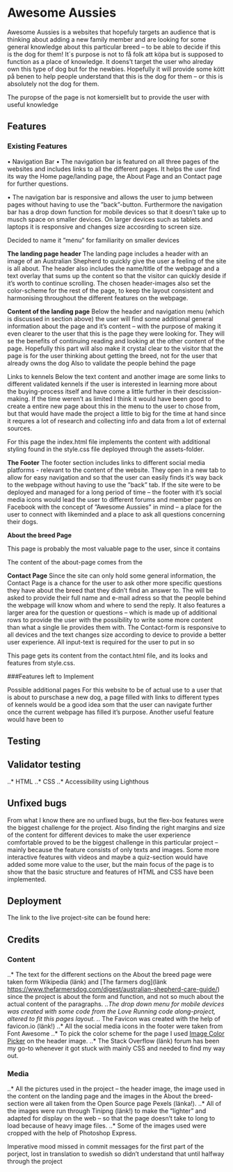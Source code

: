 # Awesome Aussies

Awesome Aussies is a websites that hopefuly targets an audience that is thinking about adding a new family member and are looking for some general knowledge about this particular breed – to be able to decide if this is the dog for them! It´s purpose is not to få folk att köpa but is supposed to function as a place of knowledge. It doens’t target the user who alreday own this type of dog but for the newbies. Hopefully it will provide some kött på benen to help people understand that this is the dog for them – or this is absolutely not the dog for them. 

The puropse of the page is not komersiellt but to provide the user with useful knowledge 

## Features
### Existing Features
•	Navigation Bar
•	The navigation bar is featured on all three pages of the websites and includes links to all the different pages. It helps the user find its way the Home page/landing page, the About Page and an Contact page for further questions. 

•	The navigation bar is responsive and allows the user to jump between pages without having to use the ”back”-button. Furthermore the navigation bar has a drop down function for mobile devices so that it doesn’t take up to musch space on smaller devices. On larger devices such as tablets and laptops it is responsive and changes size accosrding to screen size. 

Decided to name it ”menu” for familiarity on smaller devices


__The landing page header__
The landing page includes a header with an image of an Australian Shepherd to quickly give the user a feeling of the site is all about. The header also includes the name/title of the webpage and a text overlay that sums up the content so that the visitor can quickly deside if it’s worth to continue scrolling.
The chosen header-images also set the color-scheme for the rest of the page, to keep the layout consistent and harmonising throughout the different features on the webpage. 

__Content of the landing page__
Below the header and navigation menu (which is discussed in section above) the user will find some additional general information about the page and it’s content – with the purpose of making it even clearer to the user that this is the page they were looking for. They will se the benefits of continuing reading and looking at the other content of the page. Hopefully this part will also make it crystal clear to the visitor that the page is for the user thinking about getting the breed, not for the user that already owns the dog 
Also to validate the people behind the page 


Links to kennels 
Below the text content and another image are some links to different validated kennels if the user is interested in learning more about the buying-process itself and have come a little further in their descission-making. If the time weren’t as limited I think it would have been good to create a entire new page about this in the menu to the user to chose from, but that would have made the project a little to big for the time at hand since it requres a lot of research and collecting info and data from a lot of external sources. 


For this page the index.html file implements the content with additional styling found in the style.css file deployed through the assets-folder. 

__The Footer__
The footer section includes links to different social media platforms - relevant to the content of the website. They open in a new tab to allow for easy navigation and so that the user can easily finds it’s way back to the webpage without having to use the ”back” tab.
If the site were to be deployed and managed for a long period of time – the footer with it’s social media icons would lead the user to different forums and member pages on Facebook with the concept of ”Awesome Aussies” in mind – a place for the user to connect with likeminded and a place to ask all questions concerning their dogs. 


__About the breed Page__

This page is probably the most valuable page to the user, since it contains

The content of the about-page comes from the 

__Contact Page__
Since the site can only hold some general information, the Contact Page is a chance for the user to ask other more specific questions they have about the breed that they didn’t find an answer to. The will be asked to provide their full name and e-mail adress so that the people behind the webpage will know whom and where to send the reply. 
It also features a larger area for the question or questions – which is made up of additional rows to provide the user with the possibility to write some more content than what a single lie provides them with. 
The Contact-form is responsive to all devices and the text changes size according to device to provide a better user experience. All input-text is required for the user to put in so 

This page gets its content from the contact.html file, and its looks and features from style.css. 


###Features left to Implement

Possible additional pages 
For this website to be of actual use to a user that is about to purschase a new dog, a page filled with links to different types of kennels would be a good idea som that the user can navigate further once the current webpage has filled it’s purpose. 
Another useful feature would have been to 


## Testing

## Validator testing

..* HTML
..* CSS
..* Accessibility using Lighthous

## Unfixed bugs

From what I know there are no unfixed bugs, but the flex-box features were the biggest challenge for the project. Also finding the right margins and size of the content for different devices to make the user experience comfortable proved to be the biggest challenge in this particular project – mainly because the feature consists of only texts and images. Some more interactive features with videos and maybe a quiz-section would have added some more value to the user, but the main focus of the page is to show that the basic structure and features of HTML and CSS have been implemented.

## Deployment

The link to the live project-site can be found here:

## Credits

### Content
..* The text for the different sections on the About the breed page were taken form Wikipedia (länk) and [The farmers dog](länk https://www.thefarmersdog.com/digest/australian-shepherd-care-guide/) since the project is about the form and function, and not so much about the actual content of the paragraphs. 
..*The drop down menu for mobile devices was created with some code from the Love Running code along-project, altered to fit this pages layout. 
..* The Favicon was created with the help of favicon.io (länk!)
..* All the social media icons in the footer were taken from Font Awesome
..* To pick the color scheme for the page I used [Image Color Picker](https://imagecolorpicker.com/en) on the header image. 
..* The Stack Overflow (länk) forum has been my go-to whenever it got stuck with mainly CSS and needed to find my way out. 

### Media
..* All the pictures used in the project – the header image, the image used in the content on the landing page and the images in the About the breed-section were all taken from the Open Source page Pexels (länka!). 
..* All of the images were run through Tinipng (länk!) to make the “lighter” and adapted for display on the web – so that the page doesn’t take to long to load because of heavy image files. 
..* Some of the images used were cropped with the help of Photoshop Express. 



Imperative mood missed in commit messages for the first part of the porject, lost in translation to swedish so didn’t understand that until halfway through the project

